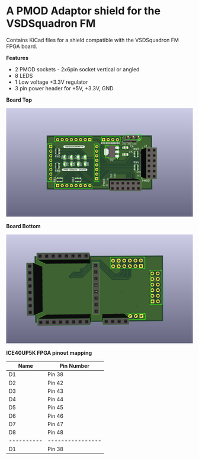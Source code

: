 # A PMOD Adaptor shield for the VSDSquadron FM

Contains KiCad files for a shield compatible with the VSDSquadron FM FPGA board.

**Features**
 - 2 PMOD sockets - 2x6pin socket vertical or angled
 - 8 LEDS
 - 1 Low voltage +3.3V regulator
 - 3 pin power header for +5V, +3.3V, GND

**Board Top**

![Image](./production/VSD_FM_PMOD_Adaptor-t.png)

**Board Bottom**

![Image](./production/VSD_FM_PMOD_Adaptor-b.png)

**ICE40UP5K FPGA pinout mapping**

| **Name** | **Pin Number** |
|----------|----------------|
| D1       | Pin 38         |
| D2       | Pin 42         |
| D3       | Pin 43         |
| D4       | Pin 44         |
| D5       | Pin 45         |
| D6       | Pin 46         |
| D7       | Pin 47         |
| D8       | Pin 48         |
|----------|----------------|
| D1       | Pin 38         |
